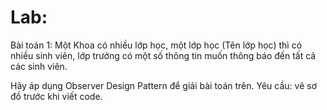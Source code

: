 # Lab:
Bài toán 1: Một Khoa có nhiều lớp học, một lớp học (Tên lớp học) thì có nhiều sinh viên, lớp trưởng có một số thông tin muốn thông báo đến tất cả các sinh viên.

Hãy áp dụng Observer Design Pattern để giải bài toán trên.
Yêu cầu: vẽ sơ đồ trước khi viết code.